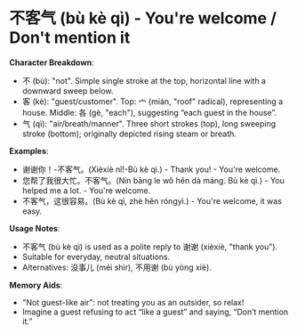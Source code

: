 # **不客气 (bù kè qì) - You're welcome / Don't mention it**

**Character Breakdown**:  
- 不 (bù): "not". Simple single stroke at the top, horizontal line with a downward sweep below.  
- 客 (kè): "guest/customer". Top: 宀 (mián, "roof" radical), representing a house. Middle: 各 (gè, "each"), suggesting “each guest in the house”.  
- 气 (qì): "air/breath/manner". Three short strokes (top), long sweeping stroke (bottom); originally depicted rising steam or breath.

**Examples**:  
- 谢谢你！-不客气。(Xièxiè nǐ!-Bù kè qì.) - Thank you! - You're welcome.  
- 您帮了我很大忙。不客气。(Nín bāng le wǒ hěn dà máng. Bù kè qì.) - You helped me a lot. - You're welcome.  
- 不客气，这很容易。(Bù kè qì, zhè hěn róngyì.) - You're welcome, it was easy.

**Usage Notes**:  
- 不客气 (bù kè qì) is used as a polite reply to 谢谢 (xièxiè, "thank you").  
- Suitable for everyday, neutral situations.  
- Alternatives: 没事儿 (méi shìr), 不用谢 (bù yòng xiè).

**Memory Aids**:  
- "Not guest-like air": not treating you as an outsider, so relax!  
- Imagine a guest refusing to act “like a guest” and saying, “Don’t mention it.”